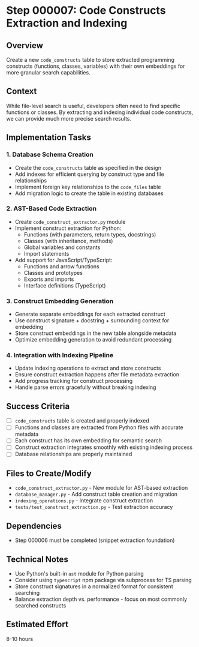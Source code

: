 # Step 000007: Code Constructs Extraction and Indexing

## Overview
Create a new `code_constructs` table to store extracted programming constructs (functions, classes, variables) with their own embeddings for more granular search capabilities.

## Context
While file-level search is useful, developers often need to find specific functions or classes. By extracting and indexing individual code constructs, we can provide much more precise search results.

## Implementation Tasks

### 1. Database Schema Creation
- Create the `code_constructs` table as specified in the design
- Add indexes for efficient querying by construct type and file relationships
- Implement foreign key relationships to the `code_files` table
- Add migration logic to create the table in existing databases

### 2. AST-Based Code Extraction
- Create `code_construct_extractor.py` module
- Implement construct extraction for Python:
  - Functions (with parameters, return types, docstrings)
  - Classes (with inheritance, methods)
  - Global variables and constants
  - Import statements
- Add support for JavaScript/TypeScript:
  - Functions and arrow functions
  - Classes and prototypes
  - Exports and imports
  - Interface definitions (TypeScript)

### 3. Construct Embedding Generation
- Generate separate embeddings for each extracted construct
- Use construct signature + docstring + surrounding context for embedding
- Store construct embeddings in the new table alongside metadata
- Optimize embedding generation to avoid redundant processing

### 4. Integration with Indexing Pipeline
- Update indexing operations to extract and store constructs
- Ensure construct extraction happens after file metadata extraction
- Add progress tracking for construct processing
- Handle parse errors gracefully without breaking indexing

## Success Criteria
- [ ] `code_constructs` table is created and properly indexed
- [ ] Functions and classes are extracted from Python files with accurate metadata
- [ ] Each construct has its own embedding for semantic search
- [ ] Construct extraction integrates smoothly with existing indexing process
- [ ] Database relationships are properly maintained

## Files to Create/Modify
- `code_construct_extractor.py` - New module for AST-based extraction
- `database_manager.py` - Add construct table creation and migration
- `indexing_operations.py` - Integrate construct extraction
- `tests/test_construct_extraction.py` - Test extraction accuracy

## Dependencies
- Step 000006 must be completed (snippet extraction foundation)

## Technical Notes
- Use Python's built-in `ast` module for Python parsing
- Consider using `typescript` npm package via subprocess for TS parsing
- Store construct signatures in a normalized format for consistent searching
- Balance extraction depth vs. performance - focus on most commonly searched constructs

## Estimated Effort
8-10 hours
